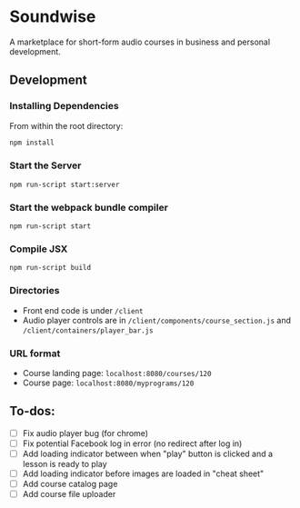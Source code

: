 # Soundwise

A marketplace for short-form audio courses in business and personal development.

## Development

### Installing Dependencies

From within the root directory:

```sh
npm install
```

### Start the Server

```
npm run-script start:server
```

### Start the webpack bundle compiler

```
npm run-script start
```

### Compile JSX

```
npm run-script build
```

### Directories
- Front end code is under `/client`
- Audio player controls are in `/client/components/course_section.js` and `/client/containers/player_bar.js`

### URL format
- Course landing page: `localhost:8080/courses/120`
- Course page: `localhost:8080/myprograms/120`

## To-dos:
- [ ] Fix audio player bug (for chrome)
- [ ] Fix potential Facebook log in error (no redirect after log in)
- [ ] Add loading indicator between when "play" button is clicked and a lesson is ready to play
- [ ] Add loading indicator before images are loaded in "cheat sheet"
- [ ] Add course catalog page
- [ ] Add course file uploader

